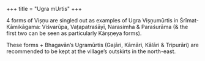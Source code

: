 +++
title = "Ugra mUrtis"
+++

4 forms of Vișņu are singled out as examples of Ugra Vișņumūrtis in Śrīmat-Kāmikāgama: Viśvarūpa, Vațapatraśāyī, Narasimha & Paraśurāma (& the first two can be seen as particularly Kārșņeya forms).

These forms + Bhagavān’s Ugramūrtis (Gajāri, Kāmāri, Kālāri & Tripurāri) are recommended to be kept at the village’s outskirts in the north-east.

